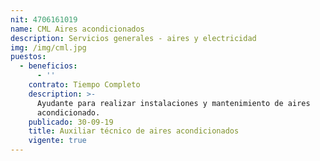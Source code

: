 ```yaml
---
nit: 4706161019
name: CML Aires acondicionados
description: Servicios generales - aires y electricidad
img: /img/cml.jpg
puestos:
  - beneficios:
      - ''
    contrato: Tiempo Completo
    description: >-
      Ayudante para realizar instalaciones y mantenimiento de aires
      acondicionado.
    publicado: 30-09-19
    title: Auxiliar técnico de aires acondicionados
    vigente: true
---
```


